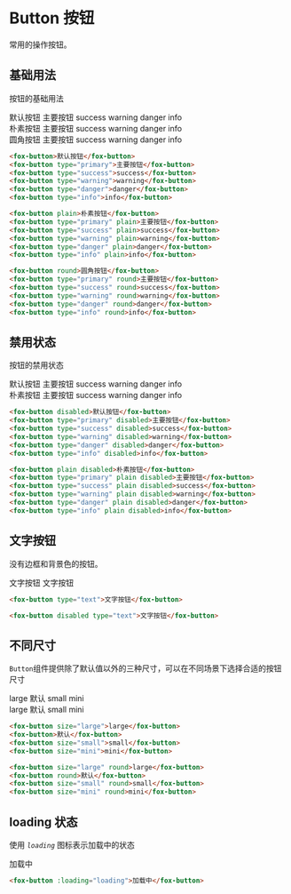 # Button 按钮

常用的操作按钮。

## 基础用法

按钮的基础用法

<div class="mt-20">
<fox-button>默认按钮</fox-button>
<fox-button type="primary">主要按钮</fox-button>
<fox-button type="success">success</fox-button>
<fox-button type="warning">warning</fox-button>
<fox-button type="danger">danger</fox-button>
<fox-button type="info">info</fox-button>
</div>
<div class="mt-20">
<fox-button plain>朴素按钮</fox-button>
<fox-button type="primary" plain>主要按钮</fox-button>
<fox-button type="success" plain>success</fox-button>
<fox-button type="warning" plain>warning</fox-button>
<fox-button type="danger" plain>danger</fox-button>
<fox-button type="info" plain>info</fox-button>
</div>
<div class="mt-20">
<fox-button round>圆角按钮</fox-button>
<fox-button type="primary" round>主要按钮</fox-button>
<fox-button type="success" round>success</fox-button>
<fox-button type="warning" round>warning</fox-button>
<fox-button type="danger" round>danger</fox-button>
<fox-button type="info" round>info</fox-button>
</div>

```html
<fox-button>默认按钮</fox-button>
<fox-button type="primary">主要按钮</fox-button>
<fox-button type="success">success</fox-button>
<fox-button type="warning">warning</fox-button>
<fox-button type="danger">danger</fox-button>
<fox-button type="info">info</fox-button>

<fox-button plain>朴素按钮</fox-button>
<fox-button type="primary" plain>主要按钮</fox-button>
<fox-button type="success" plain>success</fox-button>
<fox-button type="warning" plain>warning</fox-button>
<fox-button type="danger" plain>danger</fox-button>
<fox-button type="info" plain>info</fox-button>

<fox-button round>圆角按钮</fox-button>
<fox-button type="primary" round>主要按钮</fox-button>
<fox-button type="success" round>success</fox-button>
<fox-button type="warning" round>warning</fox-button>
<fox-button type="danger" round>danger</fox-button>
<fox-button type="info" round>info</fox-button>
```

## 禁用状态

按钮的禁用状态

<div class="mt-20">
<fox-button disabled>默认按钮</fox-button>
<fox-button type="primary" disabled>主要按钮</fox-button>
<fox-button type="success" disabled>success</fox-button>
<fox-button type="warning" disabled>warning</fox-button>
<fox-button type="danger" disabled>danger</fox-button>
<fox-button type="info" disabled>info</fox-button>
</div>
<div class="mt-20">
<fox-button plain disabled>朴素按钮</fox-button>
<fox-button type="primary" plain disabled>主要按钮</fox-button>
<fox-button type="success" plain disabled>success</fox-button>
<fox-button type="warning" plain disabled>warning</fox-button>
<fox-button type="danger" plain disabled>danger</fox-button>
<fox-button type="info" plain disabled>info</fox-button>
</div>

```html
<fox-button disabled>默认按钮</fox-button>
<fox-button type="primary" disabled>主要按钮</fox-button>
<fox-button type="success" disabled>success</fox-button>
<fox-button type="warning" disabled>warning</fox-button>
<fox-button type="danger" disabled>danger</fox-button>
<fox-button type="info" disabled>info</fox-button>

<fox-button plain disabled>朴素按钮</fox-button>
<fox-button type="primary" plain disabled>主要按钮</fox-button>
<fox-button type="success" plain disabled>success</fox-button>
<fox-button type="warning" plain disabled>warning</fox-button>
<fox-button type="danger" plain disabled>danger</fox-button>
<fox-button type="info" plain disabled>info</fox-button>
```

## 文字按钮

没有边框和背景色的按钮。

<fox-button type="text">文字按钮</fox-button>
<fox-button disabled type="text">文字按钮</fox-button>

```html
<fox-button type="text">文字按钮</fox-button>

<fox-button disabled type="text">文字按钮</fox-button>
```

## 不同尺寸

`Button`组件提供除了默认值以外的三种尺寸，可以在不同场景下选择合适的按钮尺寸

<div class="mt-20">
<fox-button size="large">large</fox-button>
<fox-button>默认</fox-button>
<fox-button size="small">small</fox-button>
<fox-button size="mini">mini</fox-button>
</div>
<div class="mt-20">
<fox-button size="large" round>large</fox-button>
<fox-button round>默认</fox-button>
<fox-button size="small" round>small</fox-button>
<fox-button size="mini" round>mini</fox-button>
</div>

```html
<fox-button size="large">large</fox-button>
<fox-button>默认</fox-button>
<fox-button size="small">small</fox-button>
<fox-button size="mini">mini</fox-button>

<fox-button size="large" round>large</fox-button>
<fox-button round>默认</fox-button>
<fox-button size="small" round>small</fox-button>
<fox-button size="mini" round>mini</fox-button>
```

## loading 状态

使用 _`loading`_ 图标表示加载中的状态

<fox-button :loading="loading">加载中</fox-button>

```html
<fox-button :loading="loading">加载中</fox-button>
```

<script>
export default {
    data(){
        return {
            loading: true
        }
    }
}
</script>
